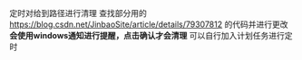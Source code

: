 定时对给到路径进行清理
查找部分用的 https://blog.csdn.net/JinbaoSite/article/details/79307812 的代码并进行更改
**会使用windows通知进行提醒，点击确认才会清理**
可以自行加入计划任务进行定时
